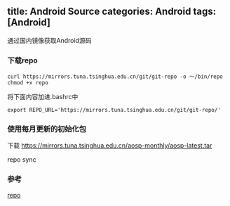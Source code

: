 title: Android Source 
categories: Android
tags: [Android]
---

 通过国内镜像获取Android源码

###  下载repo

    curl https://mirrors.tuna.tsinghua.edu.cn/git/git-repo -o ～/bin/repo
    chmod +x repo

 将下面内容加进.bashrc中

    export REPO_URL='https://mirrors.tuna.tsinghua.edu.cn/git/git-repo/'
    
### 使用每月更新的初始化包

下载 https://mirrors.tuna.tsinghua.edu.cn/aosp-monthly/aosp-latest.tar

repo sync


### 参考
[repo](https://mirrors.tuna.tsinghua.edu.cn/help/git-repo/)
